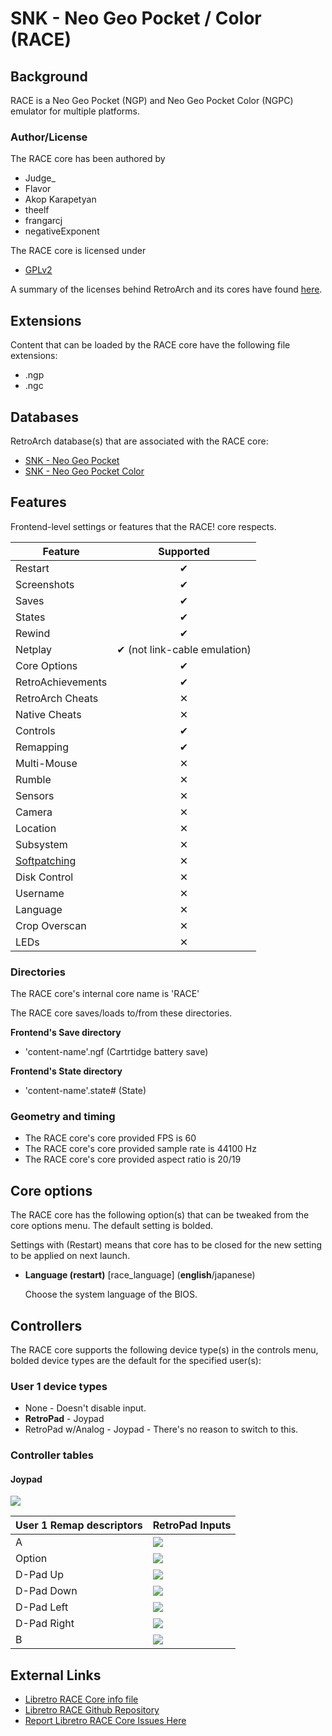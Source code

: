 # SNK - Neo Geo Pocket / Color (RACE)

## Background

RACE is a Neo Geo Pocket (NGP) and Neo Geo Pocket Color (NGPC) emulator for
multiple platforms.

### Author/License

The RACE core has been authored by

- Judge_
- Flavor
- Akop Karapetyan
- theelf
- frangarcj
- negativeExponent

The RACE core is licensed under

- [GPLv2](https://github.com/libretro/RACE/blob/master/license.txt)

A summary of the licenses behind RetroArch and its cores have found [here](https://docs.libretro.com/development/licenses/).

## Extensions

Content that can be loaded by the RACE core have the following file extensions:

- .ngp
- .ngc

## Databases

RetroArch database(s) that are associated with the RACE core:

- [SNK - Neo Geo Pocket](https://github.com/libretro/libretro-database/blob/master/rdb/SNK%20-%20Neo%20Geo%20Pocket.rdb)
- [SNK - Neo Geo Pocket Color](https://github.com/libretro/libretro-database/blob/master/rdb/SNK%20-%20Neo%20Geo%20Pocket%20Color.rdb)

## Features

Frontend-level settings or features that the RACE! core respects.

| Feature           | Supported |
|-------------------|:---------:|
| Restart           | ✔         |
| Screenshots       | ✔         |
| Saves             | ✔         |
| States            | ✔         |
| Rewind            | ✔         |
| Netplay           | ✔ (not link-cable emulation)         |
| Core Options      | ✔         |
| RetroAchievements | ✔         |
| RetroArch Cheats  | ✕         |
| Native Cheats     | ✕         |
| Controls          | ✔         |
| Remapping         | ✔         |
| Multi-Mouse       | ✕         |
| Rumble            | ✕         |
| Sensors           | ✕         |
| Camera            | ✕         |
| Location          | ✕         |
| Subsystem         | ✕         |
| [Softpatching](https://docs.libretro.com/guides/softpatching/) | ✕         |
| Disk Control      | ✕         |
| Username          | ✕         |
| Language          | ✕         |
| Crop Overscan     | ✕         |
| LEDs              | ✕         |

### Directories

The RACE core's internal core name is 'RACE'

The RACE core saves/loads to/from these directories.

**Frontend's Save directory**

- 'content-name'.ngf (Cartrtidge battery save)

**Frontend's State directory**

- 'content-name'.state# (State)

### Geometry and timing

- The RACE core's core provided FPS is 60
- The RACE core's core provided sample rate is 44100 Hz
- The RACE core's core provided aspect ratio is 20/19

## Core options

The RACE core has the following option(s) that can be tweaked from the core options menu. The default setting is bolded. 

Settings with (Restart) means that core has to be closed for the new setting to be applied on next launch.

- **Language (restart)** [race_language] (**english**/japanese)

	Choose the system language of the BIOS.

## Controllers

The RACE core supports the following device type(s) in the controls menu, bolded device types are the default for the specified user(s):

### User 1 device types

- None - Doesn't disable input.
- **RetroPad** - Joypad
- RetroPad w/Analog - Joypad - There's no reason to switch to this.

### Controller tables

#### Joypad

![](/image/controller/ngp.png)

| User 1 Remap descriptors | RetroPad Inputs                                |
|--------------------------|------------------------------------------------|
| A                        | ![](/image/retropad/retro_b.png)             |
| Option                   | ![](/image/retropad/retro_start.png)         |
| D-Pad Up                 | ![](/image/retropad/retro_dpad_up.png)       |
| D-Pad Down               | ![](/image/retropad/retro_dpad_down.png)     |
| D-Pad Left               | ![](/image/retropad/retro_dpad_left.png)     |
| D-Pad Right              | ![](/image/retropad/retro_dpad_right.png)    |
| B                        | ![](/image/retropad/retro_a.png)             |

## External Links

- [Libretro RACE Core info file](https://github.com/libretro/libretro-super/blob/master/dist/info/race_libretro.info)
- [Libretro RACE Github Repository](https://github.com/libretro/RACE)
- [Report Libretro RACE Core Issues Here](https://github.com/libretro/RACE/issues)

